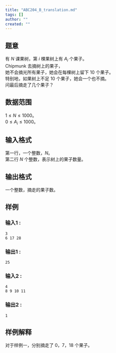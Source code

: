 ```yaml
---
title: "ABC204_B_translation.md"
tags: []
author: ""
created: ""
---
```


## 题意  

有 $N$ 课果树，第 $i$ 棵果树上有 $A_i$ 个果子。     
Chipmunk 去摘树上的果子，         
她不会摘光所有果子，她会在每棵树上留下 $10$ 个果子。           
特别地，如果树上不足 $10$ 个果子，她会一个也不摘。       
问最后摘走了几个果子？
   

## 数据范围

$1\le N\le 1000$。      
$0\le A_i\le 1000$。

## 输入格式

第一行，一个整数，$N$。     
第二行 $N$ 个整数，表示树上的果子数量。    
          
## 输出格式

一个整数，摘走的果子数。

## 样例

### 输入1 :
```
3
6 17 28
```

### 输出1 :
```
25
```

### 输入2 :
```
4
8 9 10 11
```

### 输出2 :
```
1
```

## 样例解释
对于样例一，分别摘走了 $0$，$7$，$18$ 个果子。

